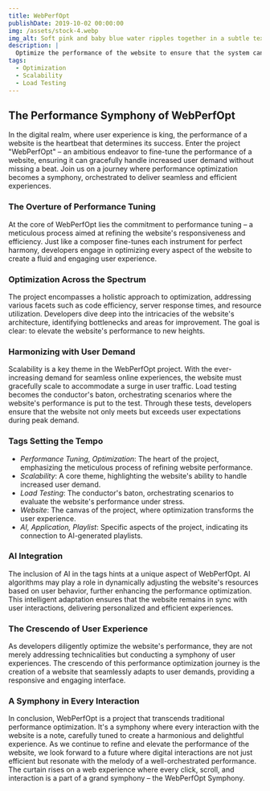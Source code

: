 ```yaml
---
title: WebPerfOpt
publishDate: 2019-10-02 00:00:00
img: /assets/stock-4.webp
img_alt: Soft pink and baby blue water ripples together in a subtle texture.
description: |
  Optimize the performance of the website to ensure that the system can handle increased user demand efficiently.
tags:
  - Optimization
  - Scalability
  - Load Testing
---
```


## The Performance Symphony of WebPerfOpt

In the digital realm, where user experience is king, the performance of a website is the heartbeat that determines its success. Enter the project "WebPerfOpt" – an ambitious endeavor to fine-tune the performance of a website, ensuring it can gracefully handle increased user demand without missing a beat. Join us on a journey where performance optimization becomes a symphony, orchestrated to deliver seamless and efficient experiences.

### The Overture of Performance Tuning

At the core of WebPerfOpt lies the commitment to performance tuning – a meticulous process aimed at refining the website's responsiveness and efficiency. Just like a composer fine-tunes each instrument for perfect harmony, developers engage in optimizing every aspect of the website to create a fluid and engaging user experience.

### Optimization Across the Spectrum

The project encompasses a holistic approach to optimization, addressing various facets such as code efficiency, server response times, and resource utilization. Developers dive deep into the intricacies of the website's architecture, identifying bottlenecks and areas for improvement. The goal is clear: to elevate the website's performance to new heights.

### Harmonizing with User Demand

Scalability is a key theme in the WebPerfOpt project. With the ever-increasing demand for seamless online experiences, the website must gracefully scale to accommodate a surge in user traffic. Load testing becomes the conductor's baton, orchestrating scenarios where the website's performance is put to the test. Through these tests, developers ensure that the website not only meets but exceeds user expectations during peak demand.

### Tags Setting the Tempo

- _Performance Tuning, Optimization_: The heart of the project, emphasizing the meticulous process of refining website performance.
- _Scalability_: A core theme, highlighting the website's ability to handle increased user demand.
- _Load Testing_: The conductor's baton, orchestrating scenarios to evaluate the website's performance under stress.
- _Website_: The canvas of the project, where optimization transforms the user experience.
- _AI, Application, Playlist_: Specific aspects of the project, indicating its connection to AI-generated playlists.

### AI Integration

The inclusion of AI in the tags hints at a unique aspect of WebPerfOpt. AI algorithms may play a role in dynamically adjusting the website's resources based on user behavior, further enhancing the performance optimization. This intelligent adaptation ensures that the website remains in sync with user interactions, delivering personalized and efficient experiences.

### The Crescendo of User Experience

As developers diligently optimize the website's performance, they are not merely addressing technicalities but conducting a symphony of user experiences. The crescendo of this performance optimization journey is the creation of a website that seamlessly adapts to user demands, providing a responsive and engaging interface.

### A Symphony in Every Interaction

In conclusion, WebPerfOpt is a project that transcends traditional performance optimization. It's a symphony where every interaction with the website is a note, carefully tuned to create a harmonious and delightful experience. As we continue to refine and elevate the performance of the website, we look forward to a future where digital interactions are not just efficient but resonate with the melody of a well-orchestrated performance. The curtain rises on a web experience where every click, scroll, and interaction is a part of a grand symphony – the WebPerfOpt Symphony.
